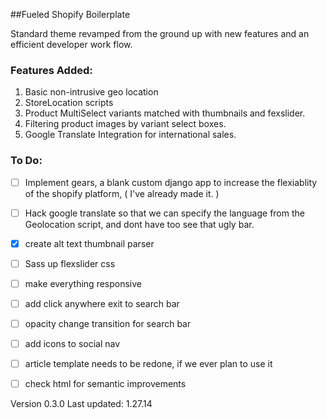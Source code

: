 ##Fueled Shopify Boilerplate

Standard theme revamped from the ground up with new features and an efficient developer work flow. 

### Features Added:
   1. Basic non-intrusive geo location
   2. StoreLocation scripts
   3. Product MultiSelect variants matched with thumbnails and fexslider. 
   4. Filtering product images by variant select boxes.
   5. Google Translate Integration for international sales. 

### To Do:
   - [ ] Implement gears, a blank custom django app to increase the flexiablity of the shopify platform, ( I've already made it. )
   - [ ] Hack google translate so that we can specify the language from the Geolocation script, and dont have too see that ugly bar.
   - [X] create alt text thumbnail parser 
   - [ ] Sass up flexslider css
   - [ ] make everything responsive
   - [ ] add click anywhere exit to search bar
   - [ ] opacity change transition for search bar
   - [ ] add icons to social nav
   - [ ] article template needs to be redone, if we ever plan to use it 
   - [ ] check html for semantic improvements


Version 0.3.0 
Last updated: 1.27.14
